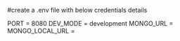 #create a .env file with below credentials details

PORT = 8080
DEV_MODE = development
MONGO_URL = 
MONGO_LOCAL_URL =